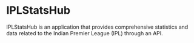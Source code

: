 # IPLStatsHub
 IPLStatsHub is an application that provides comprehensive statistics and data related to the Indian Premier League (IPL) through an API.
